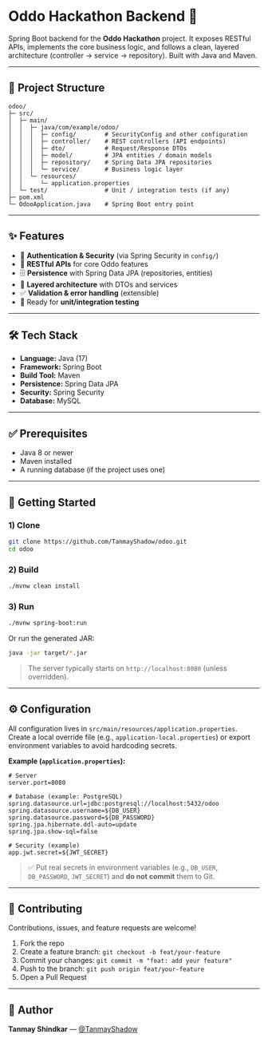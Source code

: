 # Oddo Hackathon Backend 🚀

Spring Boot backend for the **Oddo Hackathon** project. It exposes RESTful APIs, implements the core business logic, and follows a clean, layered architecture (controller → service → repository). Built with Java and Maven.

---

## 📂 Project Structure

```
odoo/
├─ src/
│  ├─ main/
│  │  ├─ java/com/example/odoo/
│  │  │  ├─ config/        # SecurityConfig and other configuration
│  │  │  ├─ controller/    # REST controllers (API endpoints)
│  │  │  ├─ dto/           # Request/Response DTOs
│  │  │  ├─ model/         # JPA entities / domain models
│  │  │  ├─ repository/    # Spring Data JPA repositories
│  │  │  └─ service/       # Business logic layer
│  │  └─ resources/
│  │     └─ application.properties
│  └─ test/                # Unit / integration tests (if any)
├─ pom.xml
└─ OdooApplication.java    # Spring Boot entry point
```

---

## ✨ Features

- 🔐 **Authentication & Security** (via Spring Security in `config/`)
- 📡 **RESTful APIs** for core Oddo features
- 🗄️ **Persistence** with Spring Data JPA (repositories, entities)
- 🧱 **Layered architecture** with DTOs and services
- ✅ **Validation & error handling** (extensible)
- 🧪 Ready for **unit/integration testing**

---

## 🛠 Tech Stack

- **Language:** Java (17)
- **Framework:** Spring Boot
- **Build Tool:** Maven
- **Persistence:** Spring Data JPA
- **Security:** Spring Security
- **Database:** MySQL

---

## ✅ Prerequisites

- Java 8 or newer
- Maven installed
- A running database (if the project uses one)

---

## 🚀 Getting Started

### 1) Clone
```bash
git clone https://github.com/TanmayShadow/odoo.git
cd odoo
```

### 2) Build
```bash
./mvnw clean install
```

### 3) Run
```bash
./mvnw spring-boot:run
```
Or run the generated JAR:
```bash
java -jar target/*.jar
```

> The server typically starts on `http://localhost:8080` (unless overridden).

---

## ⚙️ Configuration

All configuration lives in `src/main/resources/application.properties`.  
Create a local override file (e.g., `application-local.properties`) or export environment variables to avoid hardcoding secrets.

**Example (`application.properties`):**
```properties
# Server
server.port=8080

# Database (example: PostgreSQL)
spring.datasource.url=jdbc:postgresql://localhost:5432/odoo
spring.datasource.username=${DB_USER}
spring.datasource.password=${DB_PASSWORD}
spring.jpa.hibernate.ddl-auto=update
spring.jpa.show-sql=false

# Security (example)
app.jwt.secret=${JWT_SECRET}
```

> ✅ Put real secrets in environment variables (e.g., `DB_USER`, `DB_PASSWORD`, `JWT_SECRET`) and **do not commit** them to Git.

---

## 🤝 Contributing

Contributions, issues, and feature requests are welcome!
1. Fork the repo
2. Create a feature branch: `git checkout -b feat/your-feature`
3. Commit your changes: `git commit -m "feat: add your feature"`
4. Push to the branch: `git push origin feat/your-feature`
5. Open a Pull Request

---

## 👤 Author

**Tanmay Shindkar** — [@TanmayShadow](https://github.com/TanmayShadow)
